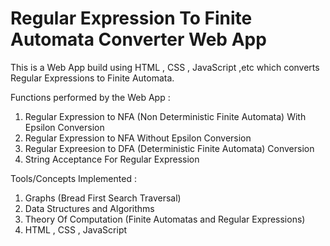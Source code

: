 # Regular Expression To Finite Automata Converter Web App

This is a Web App build using HTML , CSS , JavaScript ,etc which converts Regular Expressions to Finite Automata.

Functions performed by the Web App :

1. Regular Expression to NFA (Non Deterministic Finite Automata) With Epsilon Conversion
2. Regular Expression to NFA Without Epsilon Conversion
3. Regular Expreesion to DFA (Deterministic Finite Automata) Conversion
4. String Acceptance For Regular Expression

Tools/Concepts Implemented :

1. Graphs (Bread First Search Traversal)
2. Data Structures and Algorithms
3. Theory Of Computation (Finite Automatas and Regular Expressions)
4. HTML , CSS , JavaScript
